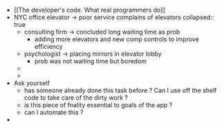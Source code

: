 - [[The developer's code. What real programmers do]]
- NYC office elevator -> poor service complains of elevators
  collapsed:: true
	- consulting firm -> concluded long waiting time as prob
		- adding more elevators and new comp controls to improve efficiency
	- psychologist -> placing mirrors in elevator lobby
		- prob was not waiting time but boredom
	-
	-
- Ask yourself
	- has someone already done this task before ? Can I use off the shelf code to take care of the dirty work ?
	- is this piece of fnality essential to goals of the app ?
	- can I automate this ?
-